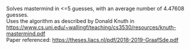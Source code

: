 Solves mastermind in <=5 guesses, with an average number of 4.47608 guesses.  
Uses the algorithm as described by Donald Knuth in https://www.cs.uni.edu/~wallingf/teaching/cs3530/resources/knuth-mastermind.pdf   
Paper referenced: https://theses.liacs.nl/pdf/2018-2019-GraafSde.pdf  
